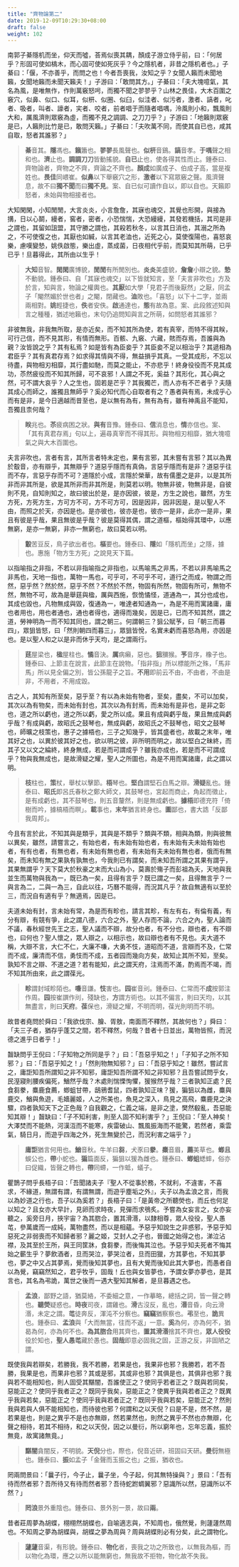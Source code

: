 ```yaml
---
title: "齊物論第二"
date: 2019-12-09T10:29:30+08:00
draft: false
weight: 102
---
```




南郭子綦隱机而坐，仰天而噓，荅焉似喪其耦，顏成子游立侍乎前，曰：「<span class="text-muted">何居乎？形固可使如槁木，而心固可使如死灰乎？今之隱机者，非昔之隱机者也。</span>」子綦曰：「<span class="text-muted">偃，不亦善乎，而問之也！今者吾喪我，汝知之乎？女聞人籟而未聞地籟，女聞地籟而未聞天籟夫！</span>」子游曰：「<span class="text-muted">敢問其方。</span>」子綦曰：「<span class="text-muted">夫大塊噫氣，其名為風，是唯無作，作則萬竅怒呺，而獨不聞之翏翏乎？山林之畏佳，大木百圍之竅穴，似鼻、似口、似耳，似枅、似圈、似臼，似洼者、似污者，激者、謞者，叱者、吸者，叫者、譹者，宎者、咬者，前者唱于而隨者唱喁，泠風則小和，飄風則大和，厲風濟則眾竅為虛，而獨不見之調調、之刀刀乎？</span>」子游曰：「<span class="text-muted">地籟則眾竅是已，人籟則比竹是已，敢問天籟。</span>」子綦曰：「<span class="text-muted">夫吹萬不同，而使其自已也，咸其自取，怒者其誰邪？</span>」

> **綦**音其。**隱**馮也。**籟**簫也。**翏翏**長風聲也。**似枅**音鷄。**謞**音孝。**于喁**聲之相和也。**濟**止也。**調調刀刀**皆動搖貌。**自已**止也，使各得其性而止。鍾泰曰、齊物論者，齊物之不齊，齊論之不齊也。**顏成**如廣成子、伯成子高，當是複姓也。**畏佳**同㟪崔。**似鼻**以下舉竅穴之形，**激者**以下寫眾竅之聲。風濟聲息，故不曰**獨不聞**而曰**獨不見**。案、自已似可讀作自以，即以自也。天籟即怒者，未始與物相接者也。



大知閑閑，小知閒閒，大言炎炎，小言詹詹，其寐也魂交，其覺也形開，與接為搆，日以心鬬，縵者，窖者，密者，小恐惴惴，大恐縵縵，其發若機括，其司是非之謂也，其留如詛盟，其守勝之謂也，其殺若秋冬，以言其日消也，其溺之所為之，不可使復之也，其厭也如緘，以言其老洫也，近死之心，莫使復陽也，喜怒哀樂，慮嘆變慹，姚佚啟態，樂出虛，蒸成菌，日夜相代乎前，而莫知其所萌，已乎已乎！旦暮得此，其所由以生乎！

> **大知**音智。**閑閑**廣博貌，**閒閒**有所閒別也。**炎炎**美盛貌，**詹詹**小辯之貌。**慹**不動貌。鍾泰曰、自「其寐也魂交」以下皆就知言，至「夫言非吹也」方及於言，知與言，物論之權輿也。**其厭**如大學「見君子而後厭然」之厭，同孟子「閹然媚於世也者」之閹，閉藏也。**洫**敗也。「喜怒」以下十二字，並兩兩相對。**姚**輕捷也，**佚**者安佚。**啟**通達也，**態**有故為意。案、此段敘述知與言之種種，猶述地籟也，末句仍追問知與言之所萌，如問怒者其誰邪？



非彼無我，非我無所取，是亦近矣，而不知其所為使，若有真宰，而特不得其眹，可行己信，而不見其形，有情而無形。百骸、九竅、六藏，賅而存焉，吾誰與為親？汝皆說之乎？其有私焉？如是皆有為臣妾乎？其臣妾不足以相治乎？其遞相為君臣乎？其有真君存焉？如求得其情與不得，無益損乎其真。一受其成形，不忘以待盡，與物相刃相靡，其行盡如馳，而莫之能止，不亦悲乎！終身役役而不見其成功，苶然疲役而不知其所歸，可不哀邪！人謂之不死，奚益？其形化，其心與之然，可不謂大哀乎？人之生也，固若是芒乎？其我獨芒，而人亦有不芒者乎？夫隨其成心而師之，誰獨且無師乎？奚必知代而心自取者有之？愚者與有焉，未成乎心而有是非，是今日適越而昔至也，是以無有為有，無有為有，雖有神禹且不能知，吾獨且柰何哉？

> **眹**兆也。**苶**疲病困之狀。**與有**音豫。鍾泰曰、**信**消息也，**情**亦信也。案、「其有真君存焉」句以上，遍尋真宰而不得其形。與物相刃相靡，猶大塊噫氣之與大木百圍也。



夫言非吹也，言者有言，其所言者特未定也，果有言邪，其未嘗有言邪？其以為異於鷇音，亦有辯乎，其無辯乎？道惡乎隱而有真偽，言惡乎隱而有是非？道惡乎往而不存，言惡乎存而不可？道隱於小成，言隱於榮華，故有儒墨之是非，以是其所非而非其所是，欲是其所非而非其所是，則莫若以明。物無非彼，物無非是，自彼則不見，自知則知之，故曰彼出於是，是亦因彼，彼是，方生之說也，雖然，方生方死，方死方生，方可方不可，方不可方可，因是因非，因非因是，是以聖人不由，而照之於天，亦因是也。是亦彼也，彼亦是也，彼亦一是非，此亦一是非，果且有彼是乎哉，果且無彼是乎哉？彼是莫得其偶，謂之道樞，樞始得其環中，以應無窮，是亦一無窮，非亦一無窮也，故曰莫若以明。

> **鷇**苦豆反，鳥子欲出者也。**樞**要也。鍾泰曰、**隱**如「隱机而坐」之隱，據也。惠施「物方生方死」之說見天下篇。



以指喻指之非指，不若以非指喻指之非指也，以馬喻馬之非馬，不若以非馬喻馬之非馬也，天地一指也，萬物一馬也，可乎可，不可乎不可，道行之而成，物謂之而然，惡乎然？然於然，惡乎不然？不然於不然，物固有所然，物固有所可，無物不然，無物不可，故為是舉莛與楹，厲與西施，恢恑憰怪，道通為一，其分也成也，其成也毀也，凡物無成與毀，復通為一，唯達者知通為一，為是不用而寓諸庸，庸也者用也，用也者通也，通也者得也，適得而幾矣，因是已，已而不知其然，謂之道，勞神明為一而不知其同也，謂之朝三。何謂朝三？狙公賦芧，曰「<span class="text-muted">朝三而暮四</span>」，眾狙皆怒，曰「<span class="text-muted">然則朝四而暮三</span>」，眾狙皆悅，名實未虧而喜怒為用，亦因是也。是以聖人和之以是非而休乎天均，是之謂兩行。

> **莛**屋梁也，**楹**屋柱也。**憰**音決。**厲**病癩，惡也。**狙**獼猴。**芧**音序，橡子也。鍾泰曰、上節主在說言，此節主在說物。「指非指」所以標能所之殊，「馬非馬」所以見全偏之別，皆公孫龍子之旨。**不用**即前云不由，不由者，不由是非，不用者，不用成毀。



古之人，其知有所至矣，惡乎至？有以為未始有物者，至矣，盡矣，不可以加矣，其次以為有物矣，而未始有封也，其次以為有封焉，而未始有是非也，是非之彰也，道之所以虧也，道之所以虧，愛之所以成。果且有成與虧乎哉，果且無成與虧乎哉？有成與虧，故昭氏之鼓琴也，無成與虧，故昭氏之不鼓琴也，昭文之鼓琴也，師曠之枝策也，惠子之據梧也，三子之知幾乎，皆其盛者也，故載之末年，唯其好之也，以異於彼其好之也，欲以明之彼，非所明而明之，故以堅白之昧終，而其子又以文之綸終，終身無成，若是而可謂成乎？雖我亦成也，若是而不可謂成乎？物與我無成也，是故滑疑之耀，聖人之所圖也，為是不用而寓諸庸，此之謂以明。

> **枝**柱也，**策**杖，舉杖以擊節。**梧**琴也。**堅白**謂堅石白馬之辯。**滑疑**亂也。鍾泰曰、**昭氏**即呂氏春秋之鄭大師文，其鼓琴也，宮起而商止，角起而徵止，是有成虧也，其不鼓琴也，則五音釐然，則是無成虧也。**據梧**即德充符「倚樹而吟，據槁梧而瞑」。**載**事也，**末年**猶言終身也。**圖**鄙也，書大誥「反鄙我周邦」。



今且有言於此，不知其與是類乎，其與是不類乎？類與不類，相與為類，則與彼無以異矣，雖然，請嘗言之，有始也者，有未始有始也者，有未始有夫未始有始也者，有有也者，有無也者，有未始有無也者，有未始有夫未始有無也者，俄而有無矣，而未知有無之果孰有孰無也，今我則已有謂矣，而未知吾所謂之其果有謂乎，其果無謂乎？天下莫大於秋豪之末而大山為小，莫壽於殤子而彭祖為夭，天地與我並生而萬物與我為一，既已為一矣，且得有言乎？既已謂之一矣，且得無言乎？一與言為二，二與一為三，自此以往，巧曆不能得，而況其凡乎？故自無適有以至於三，而況自有適有乎？無適焉，因是已。



夫道未始有封，言未始有常，為是而有畛也，請言其畛，有左有右，有倫有義，有分有辯，有競有爭，此之謂八德，六合之外，聖人存而不論，六合之內，聖人論而不議，春秋經世先王之志，聖人議而不辯，故分也者，有不分也，辯也者，有不辯也，曰何也？聖人懷之，眾人辯之，以相示也，故曰辯也者有不見也。夫大道不稱，大辯不言，大仁不仁，大廉不嗛，大勇不忮，道昭而不道，言辯而不及，仁常而不成，廉清而不信，勇忮而不成，五者园而幾向方矣，故知止其所不知，至矣。孰知不言之辯、不道之道？若有能知，此之謂天府，注焉而不滿，酌焉而不竭，而不知其所由來，此之謂葆光。

> **畛**謂封域畛陌也。**嗛**音謙。**忮**害也。**园**崔音刓。鍾泰曰、仁常而不**成**按郭注作周。**园**按崔譔作刓，殘缺也，**方**謂方術也。以其不偏言，則曰天均，以其無盡言，則曰**天府**。**葆**保也，滑疑之耀，不明而明，葆光則明而不明。



故昔者堯問於舜曰：「<span class="text-muted">我欲伐宗、膾、胥敖，南面而不釋然，其故何也？</span>」舜曰：「<span class="text-muted">夫三子者，猶存乎蓬艾之間，若不釋然，何哉？昔者十日並出，萬物皆照，而況德之進乎日者乎！</span>」



齧缺問乎王倪曰：「<span class="text-muted">子知物之所同是乎？</span>」曰：「<span class="text-muted">吾惡乎知之！</span>」「<span class="text-muted">子知子之所不知邪？</span>」曰：「<span class="text-muted">吾惡乎知之！</span>」「<span class="text-muted">然則物無知邪？</span>」曰：「<span class="text-muted">吾惡乎知之！雖然，嘗試言之，庸詎知吾所謂知之非不知邪，庸詎知吾所謂不知之非知邪？且吾嘗試問乎女，民溼寢則腰疾偏死，鰌然乎哉？木處則惴慄恂懼，猨猴然乎哉？三者孰知正處？民食芻豢，麋鹿食薦，蝍蛆甘帶，鴟鴉耆鼠，四者孰知正味？猨，猵狙以為雌，麋與鹿交，鰌與魚遊，毛嬙麗姬，人之所美也，魚見之深入，鳥見之高飛，麋鹿見之決驟，四者孰知天下之正色哉？自我觀之，仁義之端，是非之塗，樊然殽亂，吾惡能知其辯！</span>」齧缺曰：「<span class="text-muted">子不知利害，則至人固不知利害乎？</span>」王倪曰：「<span class="text-muted">至人神矣！大澤焚而不能熱，河漢沍而不能寒，疾雷破山、飄風振海而不能驚，若然者，乘雲氣，騎日月，而遊乎四海之外，死生無變於己，而況利害之端乎？</span>」

> **庸詎**猶言何用也。**鰌**音秋。牛羊曰**芻**，犬豕曰**豢**。**麋**音眉，**薦**美草也。**蝍且**蜈公也，**帶**小蛇也。**猵**篇面反，猵狙以猨為雌也。鍾泰曰、**蝍蛆**蟋蟀，俗亦曰促織，皆聲之轉也，**帶**同螮，一作蚳，蟻子。



瞿鵲子問乎長梧子曰：「<span class="text-muted">吾聞諸夫子『聖人不從事於務，不就利，不違害，不喜求，不緣道，無謂有謂，有謂無謂，而遊乎塵垢之外』，夫子以為孟浪之言，而我以為妙道之行也，吾子以為奚若？</span>」長梧子曰：「<span class="text-muted">是黃帝之所聽熒也，而丘也何足以知之？且女亦大早計，見卵而求時夜，見彈而求鴞炙。予嘗為女妄言之，女亦妄聽之，奚旁日月，挾宇宙？為其脗合，置其滑湣，以隸相尊，眾人役役，聖人愚芚，參萬歲而一成純，萬物盡然，而以是相蘊。予惡乎知說生之非惑邪，予惡乎知惡死之非弱喪而不知歸者邪？麗之姬，艾封人之子也，晉國之始得之也，涕泣沾襟，及其至於王所，與王同筐牀，食芻豢，而後悔其泣也。予惡乎知夫死者不悔其始之蘄生乎？夢飲酒者，旦而哭泣，夢哭泣者，旦而田獵，方其夢也，不知其夢也，夢之中又占其夢焉，覺而後知其夢也，且有大覺而後知此其大夢也，而愚者自以為覺，竊竊然知之，君乎牧乎，固哉！丘也與女皆夢也，予謂女夢亦夢也，是其言也，其名為弔詭，萬世之後而一遇大聖知其解者，是旦暮遇之也。</span>

> **孟浪**，鄙野之語，猶莫絡，不委細之意，一作摹略，總括之詞，皆一聲之轉也。**聽熒**疑惑也。**時夜**司夜，謂雞也。**滑**古沒反，亂也，**湣**音昏，向云滑湣，未定之謂。**芚**徒奔反，渾沌不分察也。**竊竊**猶察察也。**弔**至也，**詭**異也。鍾泰曰、**孟浪**與「大而無當，往而不返」一意。**奚**為何，亦為何不，猶曷為何，亦為何不也。**為其脗合**用其齊也，**置其滑湣**捨其不齊也，**眾人役役**役於知也，**聖人愚芚**藏於愚也。**固哉**即意必固我之固，正游之反，非固陋之謂。



<span class="text-muted">既使我與若辯矣，若勝我，我不若勝，若果是也，我果非也邪？我勝若，若不吾勝，我果是也，而果非也邪？其或是邪，其或非也邪？其俱是也，其俱非也邪？我與若不能相知也，則人固受其黮闇，吾誰使正之？使同乎若者正之？既與若同矣，惡能正之？使同乎我者正之？既同乎我矣，惡能正之？使異乎我與若者正之？既異乎我與若矣，惡能正之？使同乎我與若者正之？既同乎我與若矣，惡能正之？然則我與若與人俱不能相知也，而待彼也邪？何謂和之以天倪？曰是不是，然不然，是若果是也，則是之異乎不是也亦無辯，然若果然也，則然之異乎不然也亦無辯，化聲之相待，若其不相待，和之以天倪，因之以曼衍，所以窮年也，忘年忘義，振於無竟，故寓諸無竟。</span>」

> **黮闇**貪闇反，不明貌。**天倪**分也，際也，倪音近研，班固曰天研。**曼衍**無極也。鍾泰曰、**振**如孟子「金聲而玉振之也」之振，猶收也。



罔兩問景曰：「<span class="text-muted">曩子行，今子止，曩子坐，今子起，何其無特操與？</span>」景曰：「<span class="text-muted">吾有待而然者邪？吾所待又有待而然者邪？吾待蛇跗蜩翼邪？惡識所以然，惡識所以不然？</span>」

> **罔浪**景外重陰也。鍾泰曰、景外別一景，故曰**兩**。



昔者莊周夢為胡蝶，栩栩然胡蝶也，自喻適志與，不知周也，俄然覺，則蘧蘧然周也。不知周之夢為胡蝶與，胡蝶之夢為周與？周與胡蝶則必有分矣，此之謂物化。

> **蘧蘧**音渠，有形貌。鍾泰曰、**物化**者，喪我之功之所致也，以無我為樞，而以物化為環，應之以所以能無窮也，無我故不拒物，物化故不失我。